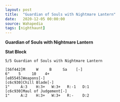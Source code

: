 ```yaml
---
layout: post
title:  "Guardian of Souls with Nightmare Lantern"
date:   2020-12-05 00:00:00
source: Wahapedia
tags: [nighthaunt]
---
```


**Guardian of Souls with Nightmare Lantern**

**Stat Block**
```
5/5 Guardian of Souls with Nightmare Lantern
```

```
[56f442]M     W     B     Sa    [-]
6"    5     10    4+    
[e85545]Weapons[-]
[c6c930]Chill Blade[-]
1"     A:3    H:3+   W:3+   R:-1   D:1   
[c6c930]Maul of Judgement[-]
1"     A:2    H:3+   W:3+   R:-    D:2   
```
    